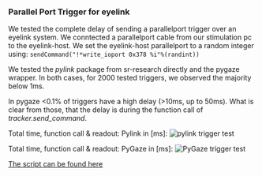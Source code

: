 ### Parallel Port Trigger for eyelink

We tested the complete delay of sending a parallelport trigger over an eyelink system.
We conntected a parallelport cable from our stimulation pc to the eyelink-host. We set the eyelink-host parallelport to a random integer using: 
```sendCommand("!*write_ioport 0x378 %i"%(randint))```

We tested the *pylink* package from sr-research directly and the pygaze wrapper.
In both cases, for 2000 tested triggers, we observed the majority below 1ms.

In pygaze <0.1% of triggers have a high delay (>10ms, up to 50ms). What is clear from those, that the delay is during the function call of *tracker.send_command*.

Total time, function call & readout: Pylink in [ms]:
![pylink trigger test](./figures/pylink_hist.png)

Total time, function call & readout: PyGaze in [ms]:
![PyGaze trigger test](./figures/pygaze_hist.png)


[The script can be found here](./code/pylink_triggertest.py)
